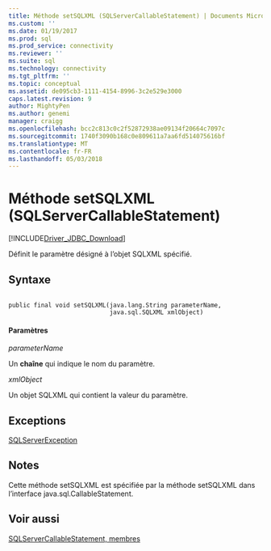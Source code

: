 ```yaml
---
title: Méthode setSQLXML (SQLServerCallableStatement) | Documents Microsoft
ms.custom: ''
ms.date: 01/19/2017
ms.prod: sql
ms.prod_service: connectivity
ms.reviewer: ''
ms.suite: sql
ms.technology: connectivity
ms.tgt_pltfrm: ''
ms.topic: conceptual
ms.assetid: de095cb3-1111-4154-8996-3c2e529e3000
caps.latest.revision: 9
author: MightyPen
ms.author: genemi
manager: craigg
ms.openlocfilehash: bcc2c813c0c2f52872938ae09134f20664c7097c
ms.sourcegitcommit: 1740f3090b168c0e809611a7aa6fd514075616bf
ms.translationtype: MT
ms.contentlocale: fr-FR
ms.lasthandoff: 05/03/2018
---
```

# <a name="setsqlxml-method-sqlservercallablestatement"></a>Méthode setSQLXML (SQLServerCallableStatement)
[!INCLUDE[Driver_JDBC_Download](../../../includes/driver_jdbc_download.md)]

  Définit le paramètre désigné à l’objet SQLXML spécifié.  
  
## <a name="syntax"></a>Syntaxe  
  
```  
  
public final void setSQLXML(java.lang.String parameterName,  
                            java.sql.SQLXML xmlObject)  
```  
  
#### <a name="parameters"></a>Paramètres  
 *parameterName*  
  
 Un **chaîne** qui indique le nom du paramètre.  
  
 *xmlObject*  
  
 Un objet SQLXML qui contient la valeur du paramètre.  
  
## <a name="exceptions"></a>Exceptions  
 [SQLServerException](../../../connect/jdbc/reference/sqlserverexception-class.md)  
  
## <a name="remarks"></a>Notes  
 Cette méthode setSQLXML est spécifiée par la méthode setSQLXML dans l’interface java.sql.CallableStatement.  
  
## <a name="see-also"></a>Voir aussi  
 [SQLServerCallableStatement, membres](../../../connect/jdbc/reference/sqlservercallablestatement-members.md)  
  
  
